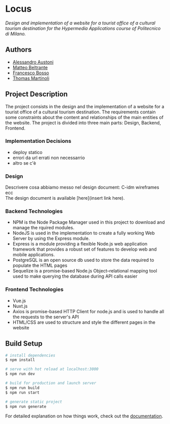 # Locus

*Design and implementation of a website for a tourist office of a cultural tourism destination for the Hypermedia Applications course of Politecnico di Milano.*

## Authors
  + [Alessandro Austoni](https://github.com/AlessandroAustoni)
  + [Matteo Beltrante](https://github.com/Beltrante)
  + [Francesco Bosso](https://github.com/FBosso)
  + [Thomas Martinoli](https://github.com/ThomasMartinoli)

## Project Description
The project consists in the design and the implementation of a website for a tourist office of a cultural tourism destination. The requirements contain some constraints about the content and relationships of the main entities of the website.
The project is divided into three main parts: Design, Backend, Frontend.

### Implementation Decisions 
- deploy statico
- errori da url errati non necessarrio 
- altro se c'è 

### Design
Descrivere cosa abbiamo messo nel design document: C-idm wireframes ecc  
The design document is available [here](insert link here).

### Backend Technologies
+ NPM is the Node Package Manager used in this project to download and manage the rquired modules.
+ NodeJS is used in the implementation to create a fully working Web Server by using the Express module.
+ Express is a module providing a flexible Node.js web application framework that provides a robust set of features to develop web and mobile applications.
+ PostgreSQL is an open source db used to store the data required to populate the HTML pages
+ Sequelize is a promise-based Node.js Object–relational mapping tool used to make querying the database during API calls easier 

### Frontend Technologies
+ Vue.js
+ Nuxt.js
+ Axios is promise-based HTTP Client for node.js and is used to handle all the requests to the server's API
+ HTML/CSS are used to structure and style the different pages in the website 



## Build Setup

```bash
# install dependencies
$ npm install

# serve with hot reload at localhost:3000
$ npm run dev

# build for production and launch server
$ npm run build
$ npm run start

# generate static project
$ npm run generate
```
For detailed explanation on how things work, check out the [documentation](https://nuxtjs.org).
